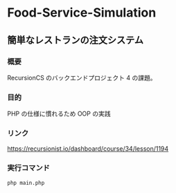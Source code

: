 # Food-Service-Simulation

## 簡単なレストランの注文システム

### 概要
RecursionCS のバックエンドプロジェクト 4 の課題。

### 目的
PHP の仕様に慣れるため
OOP の実践

### リンク
https://recursionist.io/dashboard/course/34/lesson/1194

### 実行コマンド
`php main.php`
